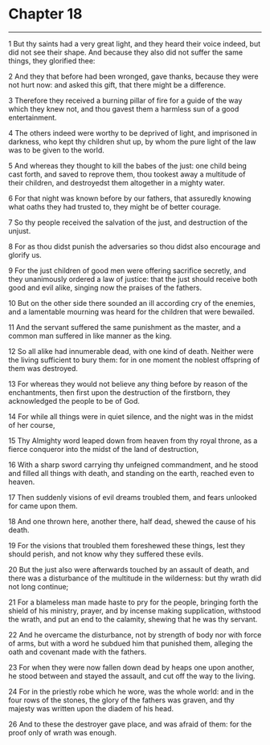 # Chapter 18

***

1 But thy saints had a very great light, and they heard their voice indeed, but did not see their shape. And because they also did not suffer the same things, they glorified thee:

2 And they that before had been wronged, gave thanks, because they were not hurt now: and asked this gift, that there might be a difference.

3 Therefore they received a burning pillar of fire for a guide of the way which they knew not, and thou gavest them a harmless sun of a good entertainment.

4 The others indeed were worthy to be deprived of light, and imprisoned in darkness, who kept thy children shut up, by whom the pure light of the law was to be given to the world.

5 And whereas they thought to kill the babes of the just: one child being cast forth, and saved to reprove them, thou tookest away a multitude of their children, and destroyedst them altogether in a mighty water.

6 For that night was known before by our fathers, that assuredly knowing what oaths they had trusted to, they might be of better courage.

7 So thy people received the salvation of the just, and destruction of the unjust.

8 For as thou didst punish the adversaries so thou didst also encourage and glorify us.

9 For the just children of good men were offering sacrifice secretly, and they unanimously ordered a law of justice: that the just should receive both good and evil alike, singing now the praises of the fathers.

10 But on the other side there sounded an ill according cry of the enemies, and a lamentable mourning was heard for the children that were bewailed.

11 And the servant suffered the same punishment as the master, and a common man suffered in like manner as the king.

12 So all alike had innumerable dead, with one kind of death. Neither were the living sufficient to bury them: for in one moment the noblest offspring of them was destroyed.

13 For whereas they would not believe any thing before by reason of the enchantments, then first upon the destruction of the firstborn, they acknowledged the people to be of God.

14 For while all things were in quiet silence, and the night was in the midst of her course,

15 Thy Almighty word leaped down from heaven from thy royal throne, as a fierce conqueror into the midst of the land of destruction,

16 With a sharp sword carrying thy unfeigned commandment, and he stood and filled all things with death, and standing on the earth, reached even to heaven.

17 Then suddenly visions of evil dreams troubled them, and fears unlooked for came upon them.

18 And one thrown here, another there, half dead, shewed the cause of his death.

19 For the visions that troubled them foreshewed these things, lest they should perish, and not know why they suffered these evils.

20 But the just also were afterwards touched by an assault of death, and there was a disturbance of the multitude in the wilderness: but thy wrath did not long continue;

21 For a blameless man made haste to pry for the people, bringing forth the shield of his ministry, prayer, and by incense making supplication, withstood the wrath, and put an end to the calamity, shewing that he was thy servant.

22 And he overcame the disturbance, not by strength of body nor with force of arms, but with a word he subdued him that punished them, alleging the oath and covenant made with the fathers.

23 For when they were now fallen down dead by heaps one upon another, he stood between and stayed the assault, and cut off the way to the living.

24 For in the priestly robe which he wore, was the whole world: and in the four rows of the stones, the glory of the fathers was graven, and thy majesty was written upon the diadem of his head.

26 And to these the destroyer gave place, and was afraid of them: for the proof only of wrath was enough.

